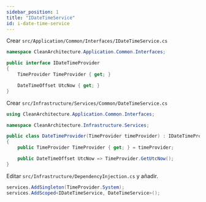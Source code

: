 ```yaml
---
sidebar_position: 1
title: "IDateTimeService"
id: i-date-time-service
---
```


Crear `src/Application/Common/Interfaces/IDateTimeService.cs`

```cs
namespace CleanArchitecture.Application.Common.Interfaces;

public interface IDateTimeProvider
{
    TimeProvider TimeProvider { get; }

    DateTimeOffset UtcNow { get; }
}
```

Crear `src/Infrastructure/Services/Common/DateTimeService.cs`

```cs
using CleanArchitecture.Application.Common.Interfaces;

namespace CleanArchitecture.Infrastructure.Services;

public class DateTimeProvider(TimeProvider timeProvider) : IDateTimeProvider
{
    public TimeProvider TimeProvider { get; } = timeProvider;

    public DateTimeOffset UtcNow => TimeProvider.GetUtcNow();
}
```

Editar `src/Infrastructure/DependencyInjection.cs` y añadir.

```cs
services.AddSingleton(TimeProvider.System);
services.AddScoped<IDateTimeService, DateTimeService>();
```
